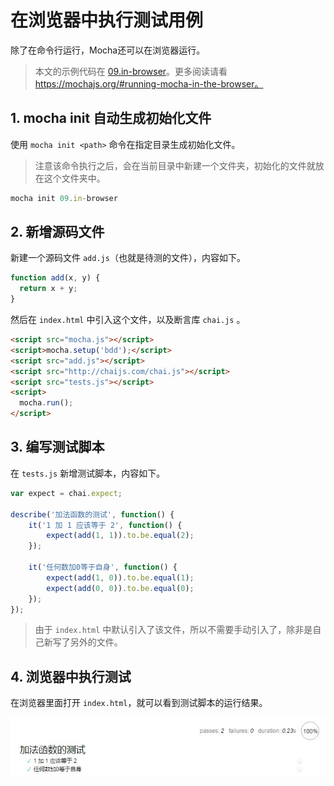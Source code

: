 # 在浏览器中执行测试用例

除了在命令行运行，Mocha还可以在浏览器运行。

> 本文的示例代码在 [09.in-browser]。更多阅读请看 https://mochajs.org/#running-mocha-in-the-browser。


## 1. mocha init 自动生成初始化文件

使用 `mocha init <path>` 命令在指定目录生成初始化文件。

> 注意该命令执行之后，会在当前目录中新建一个文件夹，初始化的文件就放在这个文件夹中。

```javascript
mocha init 09.in-browser
```

## 2. 新增源码文件

新建一个源码文件 `add.js`（也就是待测的文件），内容如下。

```javascript
function add(x, y) {
  return x + y;
}
```

然后在 `index.html` 中引入这个文件，以及断言库 `chai.js` 。

```html
<script src="mocha.js"></script>
<script>mocha.setup('bdd');</script>
<script src="add.js"></script>
<script src="http://chaijs.com/chai.js"></script>
<script src="tests.js"></script>
<script>
  mocha.run();
</script>
```

## 3. 编写测试脚本

在 `tests.js` 新增测试脚本，内容如下。

```javascript
var expect = chai.expect;

describe('加法函数的测试', function() {
    it('1 加 1 应该等于 2', function() {
        expect(add(1, 1)).to.be.equal(2);
    });

    it('任何数加0等于自身', function() {
        expect(add(1, 0)).to.be.equal(1);
        expect(add(0, 0)).to.be.equal(0);
    });
});
```

> 由于 `index.html` 中默认引入了该文件，所以不需要手动引入了，除非是自己新写了另外的文件。

## 4. 浏览器中执行测试

在浏览器里面打开 `index.html`，就可以看到测试脚本的运行结果。

![](/assets/in-browser.jpg)

[09.in-browser]:https://github.com/helinjiang/pro-mocha/tree/master/09.in-browser